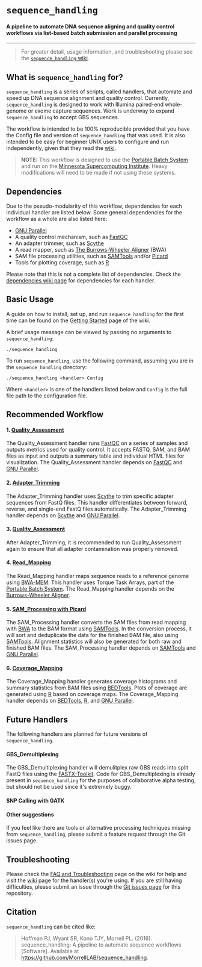 # `sequence_handling`
#### A pipeline to automate DNA sequence aligning and quality control workflows via list-based batch submission and parallel processing
___

> For greater detail, usage information, and troubleshooting please see the [`sequence_handling` wiki](https://github.com/MorrellLAB/sequence_handling/wiki).

## What is `sequence_handling` for?

`sequence_handling` is a series of scripts, called handlers, that automate and speed up DNA sequence alignment and quality control. Currently, `sequence_handling` is designed to work with Illumina paired-end whole-genome or exome capture sequences. Work is underway to expand `sequence_handling` to accept GBS sequences.

The workflow is intended to be 100% reproducible provided that you have the Config file and version of `sequence_handling` that was used. It is also intended to be easy for beginner UNIX users to configure and run independently, given that they read the [wiki](https://github.com/MorrellLAB/sequence_handling/wiki). 

> **NOTE:** This workflow is designed to use the [Portable Batch System](http://www.pbsworks.com/) and run on the [Minnesota Supercomputing Institute](https://www.msi.umn.edu). Heavy modifications will need to be made if not using these systems.

## Dependencies

Due to the pseudo-modularity of this workflow, dependencies for each individual handler are listed below. Some general dependencies for the workflow as a whole are also listed here:

 - [GNU Parallel](http://www.gnu.org/software/parallel/)
 - A quality control mechanism, such as [FastQC](http://www.bioinformatics.babraham.ac.uk/projects/fastqc/)
 - An adapter trimmer, such as [Scythe](https://github.com/vsbuffalo/scythe)
 - A read mapper, such as [The Burrows-Wheeler Aligner](http://bio-bwa.sourceforge.net/) (BWA)
 - SAM file processing utilities, such as [SAMTools](http://www.htslib.org/) and/or [Picard](http://broadinstitute.github.io/picard/)
 - Tools for plotting coverage, such as [R](http://cran.r-project.org/)

Please note that this is not a complete list of dependencies. Check the [dependencies wiki page](https://github.com/MorrellLab/sequence_handling/wiki/Dependencies) for dependencies for each handler.

## Basic Usage

A guide on how to install, set up, and run `sequence_handling` for the first time can be found on the [Getting Started](https://github.com/MorrellLab/sequence_handling/wiki) page of the wiki.

A brief usage message can be viewed by passing no arguments to `sequence_handling`:

```shell
./sequence_handling
```

To run `sequence_handling`, use the following command, assuming you are in the `sequence_handling` directory:

```shell
./sequence_handling <handler> Config
```

Where `<handler>` is one of the handlers listed below and `Config` is the full file path to the configuration file. 

## Recommended Workflow

#### 1. [Quality\_Assessment](https://github.com/MorrellLab/sequence_handling/wiki/Quality_Assessment)

The Quality_Assessment handler runs [FastQC](http://www.bioinformatics.babraham.ac.uk/projects/fastqc/) on a series of samples and outputs metrics used for quality control. It accepts FASTQ, SAM, and BAM files as input and outputs a summary table and individual HTML files for visualization. The Quality_Assessment handler depends on [FastQC](http://www.bioinformatics.babraham.ac.uk/projects/fastqc/) and [GNU Parallel](http://www.gnu.org/software/parallel/).

#### 2. [Adapter\_Trimming](https://github.com/MorrellLab/sequence_handling/wiki/Adapter_Trimming)

The Adapter_Trimming handler uses [Scythe](https://github.com/vsbuffalo/scythe) to trim specific adapter sequences from FastQ files. This handler differentiates between forward, reverse, and single-end FastQ files automatically. The Adapter_Trimming handler depends on [Scythe](https://github.com/vsbuffalo/scythe) and [GNU Parallel](http://www.gnu.org/software/parallel/).

#### 3. [Quality\_Assessment](https://github.com/MorrellLab/sequence_handling/wiki/Quality_Assessment)

After Adapter_Trimming, it is recommended to run Quality_Assessment again to ensure that all adapter contamination was properly removed. 

#### 4. [Read\_Mapping](https://github.com/MorrellLab/sequence_handling/wiki/Read_Mapping)

The Read_Mapping handler maps sequence reads to a reference genome using [BWA-MEM](http://bio-bwa.sourceforge.net/). This handler uses Torque Task Arrays, part of the [Portable Batch System](http://www.pbsworks.com/). The Read_Mapping handler depends on the [Burrows-Wheeler Aligner](http://bio-bwa.sourceforge.net/).

#### 5. [SAM\_Processing with Picard](https://github.com/MorrellLAB/sequence_handling/wiki/SAM_Processing)

The SAM_Processing handler converts the SAM files from read mapping with [BWA](http://bio-bwa.sourceforge.net/) to the BAM format using [SAMTools](http://www.htslib.org/). In the conversion process, it will sort and deduplicate the data for the finished BAM file, also using [SAMTools](http://www.htslib.org/). Alignment statistics will also be generated for both raw and finished BAM files. The SAM_Processing handler depends on [SAMTools](http://www.htslib.org/) and [GNU Parallel](http://www.gnu.org/software/parallel/).

#### 6. [Coverage_Mapping](https://github.com/MorrellLab/sequence_handling/wiki/Coverage_Mapping)

The Coverage_Mapping handler generates coverage histograms and summary statistics from BAM files using [BEDTools](http://bedtools.readthedocs.org/en/latest/). Plots of coverage are generated using [R](http://cran.r-project.org/) based on coverage maps. The Coverage_Mapping handler depends on [BEDTools](http://bedtools.readthedocs.org/en/latest/), [R](http://cran.r-project.org/), and [GNU Parallel](http://www.gnu.org/software/parallel/).

## Future Handlers

The following handlers are planned for future versions of `sequence_handling`.

#### GBS_Demultiplexing

The GBS_Demultiplexing handler will demulitplex raw GBS reads into split FastQ files using the [FASTX-Toolkit](http://hannonlab.cshl.edu/fastx_toolkit/). Code for GBS_Demultiplexing is already present in `sequence_handling` for the purposes of collaborative alpha testing, but should not be used since it's extremely buggy.

#### SNP Calling with GATK

#### Other suggestions

If you feel like there are tools or alternative processing techniques missing from `sequence_handling`, please submit a feature request through the Git issues page.

## Troubleshooting

Please check the [FAQ and Troubleshooting](https://github.com/MorrellLAB/sequence_handling/wiki/FAQ) page on the wiki for help and visit the [wiki](https://github.com/MorrellLAB/sequence_handling/wiki) page for the handler(s) you're using. If you are still having difficulties, please submit an issue through the [Git issues page](https://github.com/MorrellLab/sequence_handling/issues) for this repository.

## Citation

`sequence_handling` can be cited like:

> Hoffman PJ, Wyant SR, Kono TJY, Morrell PL. (2016). sequence_handling: A pipeline to automate sequence workflows [Software]. Available at https://github.com/MorrellLAB/sequence_handling.
